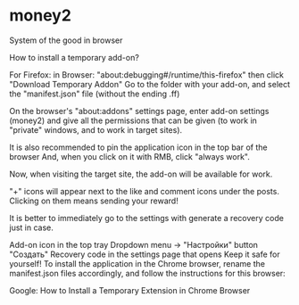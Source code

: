 # money2
System of the good in browser

How to install a temporary add-on?

For Firefox:
in Browser:
"about:debugging#/runtime/this-firefox"
then click "Download Temporary Addon"
Go to the folder with your add-on, and select the "manifest.json" file (without the ending .ff)

On the browser's "about:addons" settings page, enter add-on settings (money2)
and give all the permissions that can be given (to work in "private" windows, and to work in target sites).

It is also recommended to pin the application icon in the top bar of the browser
And, when you click on it with RMB, click "always work".

Now, when visiting the target site, the add-on will be available for work.

"+" icons will appear next to the like and comment icons under the posts.
Clicking on them means sending your reward!

It is better to immediately go to the settings with generate a recovery code just in case.

Add-on icon in the top tray
Dropdown menu -> "Настройки" button
"Создать" Recovery code in the settings page that opens
Keep it safe for yourself!
To install the application in the Chrome browser,
rename the manifest.json files accordingly, and follow the instructions for this browser:

Google: How to Install a Temporary Extension in Chrome Browser
